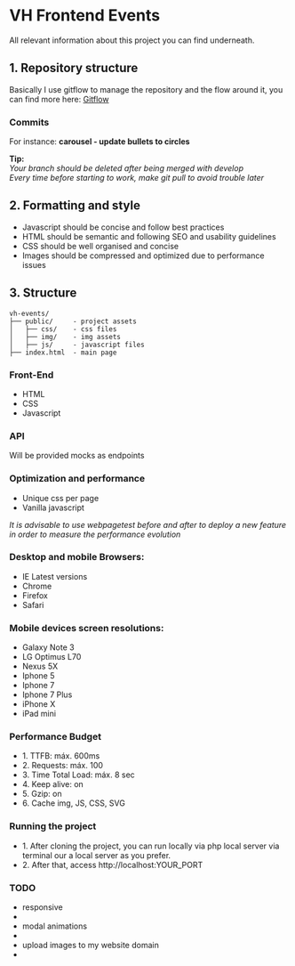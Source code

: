 # VH Frontend Events

<p>All relevant information about this project you can find underneath.</p>

<h2>1. Repository structure</h2>

<p>Basically I use gitflow to manage the repository and the flow around it, you can find more here: <a href="https://www.atlassian.com/git/tutorials/comparing-workflows/gitflow-workflow">Gitflow</a></p>

<h3>Commits</h3>
For instance: <b>carousel - update bullets to circles</b>

<b>Tip:</b> <br>
<i>Your branch should be deleted after being merged with develop</i> <br>
<i>Every time before starting to work, make git pull to avoid trouble later</i>


<h2>2. Formatting and style</h2>
<ul>
    <li>Javascript should be concise and follow best practices</li>
    <li>HTML should be semantic and following SEO and usability guidelines</li>
    <li>CSS should be well organised and concise</li>
    <li>Images should be compressed and optimized due to performance issues</li>
</ul>

<h2>3. Structure</h2>

```
vh-events/
├── public/     - project assets
│   ├── css/    - css files
│   ├── img/    - img assets
│   ├── js/     - javascript files
├── index.html  - main page
```

<h3>Front-End</h3>
<ul>
    <li>HTML</li>
    <li>CSS</li>
    <li>Javascript</li>
</ul>

<h3>API</h3>
<p>Will be provided mocks as endpoints</p>

<h3>Optimization and performance</h3>
<ul>
    <li>Unique css per page</li>
    <li>Vanilla javascript</li>
</ul>

 <i>It is advisable to use webpagetest before and after to deploy a new feature in order to measure the performance evolution</i>

<h3>Desktop and mobile Browsers:</h3>
<ul>
    <li>IE Latest versions</li>
    <li>Chrome</li>
    <li>Firefox</li>
    <li>Safari</li>
</ul>

<h3>Mobile devices screen resolutions:</h3>
<ul>
    <li>Galaxy Note 3</li>
    <li>LG Optimus L70</li>
    <li>Nexus 5X</li>
    <li>Iphone 5</li>
    <li>Iphone 7</li>
    <li>Iphone 7 Plus</li>
    <li>iPhone X</li>
    <li>iPad mini</li>
</ul>

<h3>Performance Budget</h3>
<ul>
    <li>1. TTFB: máx. 600ms</li>
    <li>2. Requests: máx. 100</li>
    <li>3. Time Total Load: máx. 8 sec</li>
    <li>4. Keep alive: on</li>
    <li>5. Gzip: on</li>
    <li>6. Cache img, JS, CSS, SVG</li>
</ul>


<h3>Running the project</h3>
<ul>
    <li>1. After cloning the project, you can run locally via php local server via terminal our a local server as you prefer.</li>
    <li>2. After that, access http://localhost:YOUR_PORT</li>
</ul>

<h3>TODO</h3>
<ul>
    <li>responsive<li>
    <li>modal animations<li>
    <li>upload images to my website domain<li>
</ul>
